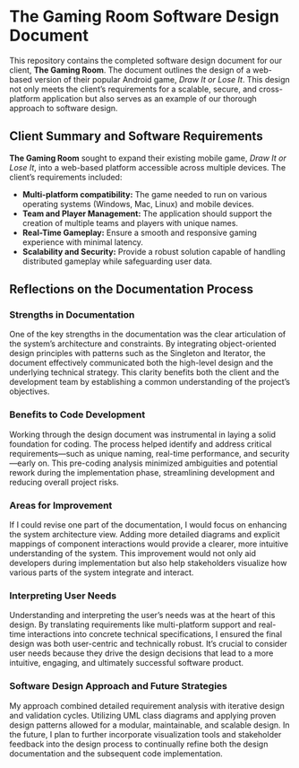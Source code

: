 # The Gaming Room Software Design Document

This repository contains the completed software design document for our client, **The Gaming Room**. The document outlines the design of a web-based version of their popular Android game, *Draw It or Lose It*. This design not only meets the client’s requirements for a scalable, secure, and cross-platform application but also serves as an example of our thorough approach to software design.

## Client Summary and Software Requirements

**The Gaming Room** sought to expand their existing mobile game, *Draw It or Lose It*, into a web-based platform accessible across multiple devices. The client’s requirements included:
- **Multi-platform compatibility:** The game needed to run on various operating systems (Windows, Mac, Linux) and mobile devices.
- **Team and Player Management:** The application should support the creation of multiple teams and players with unique names.
- **Real-Time Gameplay:** Ensure a smooth and responsive gaming experience with minimal latency.
- **Scalability and Security:** Provide a robust solution capable of handling distributed gameplay while safeguarding user data.

## Reflections on the Documentation Process

### Strengths in Documentation
One of the key strengths in the documentation was the clear articulation of the system’s architecture and constraints. By integrating object-oriented design principles with patterns such as the Singleton and Iterator, the document effectively communicated both the high-level design and the underlying technical strategy. This clarity benefits both the client and the development team by establishing a common understanding of the project’s objectives.

### Benefits to Code Development
Working through the design document was instrumental in laying a solid foundation for coding. The process helped identify and address critical requirements—such as unique naming, real-time performance, and security—early on. This pre-coding analysis minimized ambiguities and potential rework during the implementation phase, streamlining development and reducing overall project risks.

### Areas for Improvement
If I could revise one part of the documentation, I would focus on enhancing the system architecture view. Adding more detailed diagrams and explicit mappings of component interactions would provide a clearer, more intuitive understanding of the system. This improvement would not only aid developers during implementation but also help stakeholders visualize how various parts of the system integrate and interact.

### Interpreting User Needs
Understanding and interpreting the user’s needs was at the heart of this design. By translating requirements like multi-platform support and real-time interactions into concrete technical specifications, I ensured the final design was both user-centric and technically robust. It’s crucial to consider user needs because they drive the design decisions that lead to a more intuitive, engaging, and ultimately successful software product.

### Software Design Approach and Future Strategies
My approach combined detailed requirement analysis with iterative design and validation cycles. Utilizing UML class diagrams and applying proven design patterns allowed for a modular, maintainable, and scalable design. In the future, I plan to further incorporate visualization tools and stakeholder feedback into the design process to continually refine both the design documentation and the subsequent code implementation.
